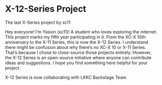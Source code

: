 # X-12-Series Project
The last X-Series project by xc11


Hey everyone! I’m Yasion (xc11)! A student who loves exploring the internet. This project marks my fifth year participating in it. From the XC-X 10th anniversary to the X-11 Series, this is now the X-12 Series.
I understand there might be confusion about why there’s no XC-X 10 or X-11 Series. That’s because I chose to close-source those projects entirely. However, the X-12 Series is an open-source initiative where anyone can contribute ideas and suggestions.
I hope you find something here helpful for your project.

X-12 Series is now collaborating with LKKC Backstage Team
